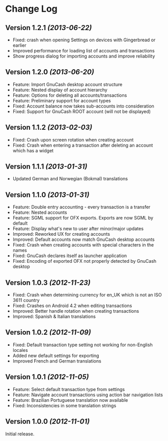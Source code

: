 Change Log
===============================================================================
Version 1.2.1 *(2013-06-22)*
----------------------------
* Fixed: crash when opening Settings on devices with Gingerbread or earlier
* Improved performance for loading list of accounts and transactions
* Show progress dialog for importing accounts and improve reliability

Version 1.2.0 *(2013-06-20)*
----------------------------
* Feature: Import GnuCash desktop account structure
* Feature: Nested display of account hierarchy
* Feature: Options for deleting all accounts/transactions
* Feature: Preliminary support for account types
* Fixed:   Account balance now takes sub-accounts into consideration
* Fixed:   Support for GnuCash ROOT account (will not be displayed)

Version 1.1.2 *(2013-02-03)*
----------------------------
* Fixed: Crash upon screen rotation when creating account
* Fixed: Crash when entering a transaction after deleting an account which has a widget

Version 1.1.1 *(2013-01-31)*
----------------------------
* Updated German and Norwegian (Bokmal) translations

Version 1.1.0 *(2013-01-31)*
----------------------------

* Feature: Double entry accounting - every transaction is a transfer
* Feature: Nested accounts
* Feature: SGML support for OFX exports. Exports are now SGML by default 
* Feature: Display what's new to user after minor/major updates
* Improved: Reworked UX for creating accounts
* Improved: Default accounts now match GnuCash desktop accounts
* Fixed: Crash when creating accounts with special characters in the names
* Fixed: GnuCash declares itself as launcher application
* Fixed: Encoding of exported OFX not properly detected by GnuCash desktop

Version 1.0.3 *(2012-11-23)*
----------------------------

* Fixed: Crash when determining currency for en_UK which is not an ISO 3611 country
* Fixed: Crashes on Android 4.2 when editing transactions
* Improved: Better handle rotation when creating transactions
* Improved: Spanish & Italian translations

Version 1.0.2 *(2012-11-09)*
----------------------------

* Fixed: Default transaction type setting not working for non-English locales
* Added new default settings for exporting
* Improved French and German translations


Version 1.0.1 *(2012-11-05)*
----------------------------

* Feature: Select default transaction type from settings
* Feature: Navigate account transactions using action bar navigation lists
* Feature: Brazilian Portuguese translation now available
* Fixed:   Inconsistencies in some translation strings 


Version 1.0.0 *(2012-11-01)*
----------------------------
Initial release.
